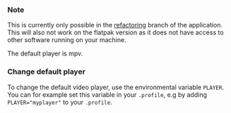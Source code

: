 ### Note

This is currently only possible in the [refactoring](https://github.com/Schmiddiii/Tubefeeder/pull/32) branch of the application.
This will also not work on the flatpak version as it does not have access to other software running on your machine.

The default player is mpv.

### Change default player

To change the default video player, use the environmental variable `PLAYER`. You can for example set this variable in your `.profile`, e.g
by adding `PLAYER="myplayer"` to your `.profile`.

